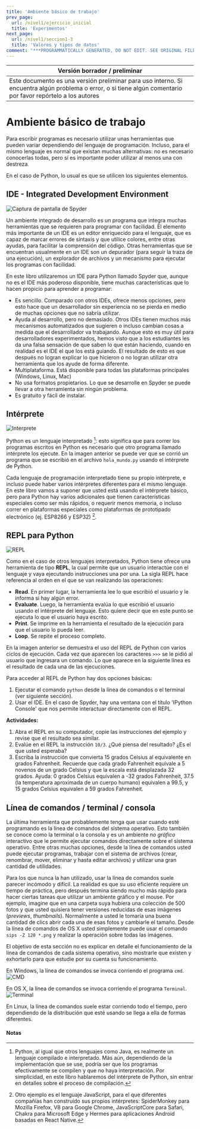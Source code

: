 ```yaml
---
title: 'Ambiente básico de trabajo'
prev_page:
  url: /nivel1/ejercicio_inicial
  title: 'Experimentos'
next_page:
  url: /nivel1/seccion1-3
  title: 'Valores y tipos de datos'
comment: "***PROGRAMMATICALLY GENERATED, DO NOT EDIT. SEE ORIGINAL FILES IN /content***"
---
```

Versión borrador / preliminar |
-------------------|
Este documento es una versión preliminar para uso interno. Si encuentra algún problema o error, o si tiene algún comentario por favor repórtelo a los autores|


# Ambiente básico de trabajo

Para escribir programas es necesario utilizar unas herramientas que pueden variar dependiendo del lenguaje de programación. Incluso, para el mismo lenguaje es normal que existan muchas alternativas: no es necesario conocerlas todas, pero sí es importante poder utilizar al menos una con destreza.

En el caso de Python, lo usual es que se utilicen los siguientes elementos.


## IDE - Integrated Development Environment

![Captura de pantalla de Spyder](./images/spyder.png)

Un ambiente integrado de desarrollo es un programa que integra muchas herramientas que se requieren para programar con facilidad. El elemento más importante de un IDE es un editor enriquecido para el lenguaje, que es capaz de marcar errores de sintaxis y que utilice colores, entre otras ayudas, para facilitar la comprensión del código. Otras herramientas que se encuentran usualmente en un IDE son un depurador (para seguir la traza de una ejecución), un explorador de archivos y un mecanismo para ejecutar los programas con facilidad.

En este libro utilizaremos un IDE para Python llamado Spyder que, aunque no es el IDE más poderoso disponible, tiene muchas características que lo hacen propicio para aprender a programar:
 
* Es sencillo. Comparado con otros IDEs, ofrece menos opciones, pero esto hace que un desarrollador sin experiencia no se pierda en medio de muchas opciones que no sabría utilizar.
* Ayuda al desarrollo, pero no demasiado. Otros IDEs tienen muchos más mecanismos automatizados que sugieren o incluso cambian cosas a medida que el desarrollador va trabajando. Aunque esto es muy útil para desarrolladores experimentados, hemos visto que a los estudiantes les da una falsa sensación de que saben lo que están haciendo, cuando en realidad es el IDE el que los está guiando. El resultado de esto es que después no logran explicar lo que hicieron o no logran utilizar otra herramienta que los ayude de forma diferente.
* Multiplataforma. Está disponible para todas las plataformas principales (Windows, Linux, Mac)
* No usa formatos propietarios. Lo que se desarrolle en Spyder se puede llevar a otra herramienta sin ningún problema.
* Es gratuito y fácil de instalar.


## Intérprete

![Interprete](./images/hola_mundo.png)

Python es un lenguaje interpretado [^interpretado]: esto significa que para correr los programas escritos en Python es necesario que otro programa llamado intérprete los ejecute. En la imagen anterior se puede ver que se corrió un programa que se escribió en el archivo ```hola_mundo.py``` usando el intérprete de Python.

[^interpretado]: Python, al igual que otros lenguajes como Java, es realmente un lenguaje compilado e interpretado. Más aún, dependiendo de la implementación que se use, podría ser que los programas efectivamente se compilen y que no haya interpretación. Por simplicidad, en este libro hablaremos del intérprete de Python, sin entrar en detalles sobre el proceso de compilación.

Cada lenguaje de programación interpretado tiene su propio intérprete, e incluso puede haber varios intérpretes diferentes para el mismo lenguaje. En este libro vamos a suponer que usted está usando el intérprete básico, pero para Python hay varios adicionales que tienen características especiales como ser más rápidos, o requerir menos memoria, o incluso correr en plataformas especiales como plataformas de prototipado electrónico (ej. ESP8266 y ESP32) [^JS].

[^JS]: Otro ejemplo es el lenguaje JavaScript, para el que diferentes compañías han construido sus propios intérpretes: SpiderMonkey para Mozilla Firefox, V8 para Google Chrome, JavaScriptCore para Safari, Chakra para Microsoft Edge y Hermes para aplicaciones Android basadas en React Native.


## REPL para Python

![REPL](./images/repl.png)

Como en el caso de otros lenguajes interpretados, Python tiene ofrece una herramienta de tipo **REPL**, la cual permite que un usuario interactúe con el lenguaje y vaya ejecutando instrucciones una por una. La sigla REPL hace referencia al orden en el que se van realizando las operaciones:

* **Read**. En primer lugar, la herramienta lee lo que escribió el usuario y le informa si hay algún error.
* **Evaluate**. Luego, la herramienta evalúa lo que escribió el usuario usando el intérprete del lenguaje. Esto quiere decir que en este punto se ejecuta lo que el usuario haya escrito.
* **Print**. Se imprime en la herramienta el resultado de la ejecución para que el usuario lo pueda leer.
* **Loop**. Se repite el proceso completo.

En la imagen anterior se demuestra el uso del REPL de Python con varios ciclos de ejecución. Cada vez que aparecen los caracteres ```>>>``` se le pidió al usuario que ingresara un comando. Lo que aparece en la siguiente línea es el resultado de cada una de las ejecuciones.

Para acceder al REPL de Python hay dos opciones básicas:

1. Ejecutar el comando ```python``` desde la línea de comandos o el terminal (ver siguiente sección).
2. Usar el IDE. En el caso de Spyder, hay una ventana con el título 'IPython Console' que nos permite interactuar directamente con el REPL.

**Actividades:**

1. Abra el REPL en su computador, copie las instrucciones del ejemplo y revise que el resultado sea similar.
2. Evalúe en el REPL la instrucción ```10/3```. ¿Qué piensa del resultado? ¿Es el que usted esperaba?
3. Escriba la instrucción que convierta 15 grados Celsius al equivalente en grados Fahrenheit. Recuerde que cada grado Fahrenheit equivale a 5 novenos de un grado Celsius y que la escala está desplazada 32 grados. Ayuda: 0 grados Celsius equivalen a -32 grados Fahrenheit, 37.5 (la temperatura aproximada de un cuerpo humano) equivalen a 99.5, y 15 grados Celsius equivalen a 59 grados Fahrenheit.



## Línea de comandos / terminal / consola

La última herramienta que probablemente tenga que usar cuando esté programando es la línea de comandos del sistema operativo. Esto también se conoce como la terminal o la consola y es un ambiente *no gráfico* interactivo que le permite ejecutar comandos directamente sobre el sistema operativo. Entre otras muchas opciones, desde la línea de comandos usted puede ejecutar programas, trabajar con el sistema de archivos (crear, renombrar, mover, eliminar y hasta editar archivos) y utilizar una gran cantidad de utilidades.

Para los que nunca la han utilizado, usar la línea de comandos suele parecer incómodo y difícil. La realidad es que su uso eficiente requiere un tiempo de práctica, pero después termina siendo mucho más rápido para hacer ciertas tareas que utilizar un ambiente gráfico y el mouse. Por ejemplo, imagine que en una carpeta suya hubiera una colección de 500 fotos y que usted quisiera tener versiones reducidas de esas imágenes (*previews*, *thumbnails*). Normalmente a usted le tomaría una buena cantidad de clics abrir cada una de esas fotos y cambiarle el tamaño. Desde la línea de comandos de OS X usted simplemente puede usar el comando ```sips -Z 120 *.png``` y realizar la operación sobre todas las imágenes.

El objetivo de esta sección no es explicar en detalle el funcionamiento de la línea de comandos de cada sistema operativo, sino mostrarle que existen y exhortarlo para que estudie por su cuenta su funcionamiento.

En Windows, la línea de comandos se invoca corriendo el programa ```cmd```.
![CMD](./images/cmd.png)

En OS X, la línea de comandos se invoca corriendo el programa ```Terminal```.
![Terminal](./images/terminal.png)

En Linux, la línea de comandos suele estar corriendo todo el tiempo, pero dependiendo de la distribución que esté usando se llega a ella de formas diferentes.

#### Notas


